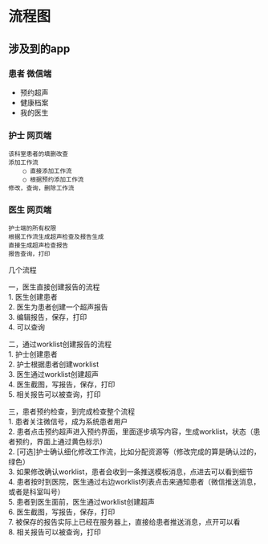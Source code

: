 # 流程图

## 涉及到的app


### 患者 微信端

- 预约超声  
- 健康档案  
- 我的医生  
	
### 护士 网页端

	该科室患者的填删改查  
	添加工作流  
		○ 直接添加工作流  
		○ 根据预约添加工作流  
	修改，查询，删除工作流  
	
	

### 医生 网页端
	护士端的所有权限  
	根据工作流生成超声检查及报告生成   
	直接生成超声检查报告  
	报告查询，打印



几个流程
		

一，医生直接创建报告的流程  
	1. 医生创建患者   
	2. 医生为患者创建一个超声报告  
	3. 编辑报告，保存，打印  
	4. 可以查询  

二，通过worklist创建报告的流程  
	1. 护士创建患者  
	2. 护士根据患者创建worklist  
	3. 医生通过worklist创建超声  
	4. 医生截图，写报告，保存，打印  
	5. 相关报告可以被查询，打印  
	

三，患者预约检查，到完成检查整个流程  
	1. 患者关注微信号，成为系统患者用户  
	2. 患者点击预约超声进入预约界面，里面逐步填写内容，生成worklist，状态（患者预约，界面上通过黄色标示）  
	2. [可选]护士确认细化修改工作流，比如分配资源等（修改完成的算是确认过的，绿色）  
	3. 如果修改确认worklist，患者会收到一条推送模板消息，点进去可以看到细节   
	4. 患者按时到医院，医生通过右边worklist列表点击来通知患者（微信推送消息，或者是科室叫号）   
	5. 患者到医生面前，医生通过worklist创建超声  
	6. 医生截图，写报告，保存，打印  
	7. 被保存的报告实际上已经在服务器上，直接给患者推送消息，点开可以看  
	8. 相关报告可以被查询，打印  
